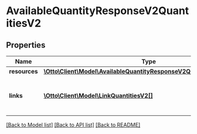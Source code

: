 # AvailableQuantityResponseV2QuantitiesV2

## Properties
Name | Type | Description | Notes
------------ | ------------- | ------------- | -------------
**resources** | [**\Otto\Client\Model\AvailableQuantityResponseV2QuantitiesV2Resources**](AvailableQuantityResponseV2QuantitiesV2Resources.md) |  | 
**links** | [**\Otto\Client\Model\LinkQuantitiesV2[]**](LinkQuantitiesV2.md) | contains links to prev, self and next page url&#x27;s | 

[[Back to Model list]](../../README.md#documentation-for-models) [[Back to API list]](../../README.md#documentation-for-api-endpoints) [[Back to README]](../../README.md)

